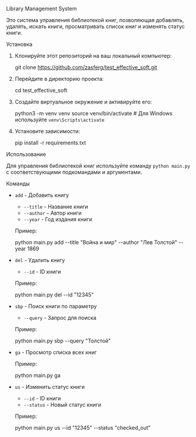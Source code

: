 Library Management System

Это система управления библиотекой книг, позволяющая добавлять, удалять, искать книги, просматривать список книг и изменять статус книги.

Установка

1. Клонируйте этот репозиторий на ваш локальный компьютер:

    git clone https://github.com/zasferg/test_effective_soft.git

2. Перейдите в директорию проекта:

    cd test_effective_soft

3. Создайте виртуальное окружение и активируйте его:

    python3 -m venv venv
    source venv/bin/activate  # Для Windows используйте `venv\Scripts\activate`

4. Установите зависимости:

    pip install -r requirements.txt

Использование

Для управления библиотекой книг используйте команду `python main.py` с соответствующими подкомандами и аргументами.

Команды

- `add` - Добавить книгу
    - `--title` - Название книги
    - `--author` - Автор книги
    - `--year` - Год издания книги

    Пример:

    python main.py add --title "Война и мир" --author "Лев Толстой" --year 1869

- `del` - Удалить книгу
    - `--id` - ID книги

    Пример:

    python main.py del --id "12345"

- `sbp` - Поиск книги по параметру
    - `--query` - Запрос для поиска

    Пример:

    python main.py sbp --query "Толстой"

- `ga` - Просмотр списка всех книг

    Пример:

    python main.py ga

- `us` - Изменить статус книги
    - `--id` - ID книги
    - `--status` - Новый статус книги

    Пример:

    python main.py us --id "12345" --status "checked_out"


